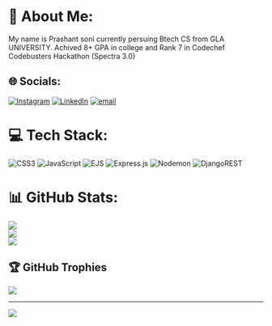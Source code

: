# 💫 About Me:
My name is Prashant soni currently persuing Btech CS from GLA UNIVERSITY. Achived 8+ GPA  in college and  Rank 7 in Codechef Codebusters Hackathon (Spectra 3.0)


## 🌐 Socials:
[![Instagram](https://img.shields.io/badge/Instagram-%23E4405F.svg?logo=Instagram&logoColor=white)](https://instagram.com/Peashant_soni_63) [![LinkedIn](https://img.shields.io/badge/LinkedIn-%230077B5.svg?logo=linkedin&logoColor=white)](https://linkedin.com/in/prashantsoni-coder) [![email](https://img.shields.io/badge/Email-D14836?logo=gmail&logoColor=white)](mailto:soniprashant562005@gmail.com) 

# 💻 Tech Stack:
![CSS3](https://img.shields.io/badge/css3-%231572B6.svg?style=for-the-badge&logo=css3&logoColor=white) ![JavaScript](https://img.shields.io/badge/javascript-%23323330.svg?style=for-the-badge&logo=javascript&logoColor=%23F7DF1E) ![EJS](https://img.shields.io/badge/ejs-%23B4CA65.svg?style=for-the-badge&logo=ejs&logoColor=black) ![Express.js](https://img.shields.io/badge/express.js-%23404d59.svg?style=for-the-badge&logo=express&logoColor=%2361DAFB) ![Nodemon](https://img.shields.io/badge/NODEMON-%23323330.svg?style=for-the-badge&logo=nodemon&logoColor=%BBDEAD) ![DjangoREST](https://img.shields.io/badge/DJANGO-REST-ff1709?style=for-the-badge&logo=django&logoColor=white&color=ff1709&labelColor=gray)
# 📊 GitHub Stats:
![](https://github-readme-stats.vercel.app/api?username=PrashantSoni-coder&theme=dark&hide_border=false&include_all_commits=false&count_private=false)<br/>
![](https://nirzak-streak-stats.vercel.app/?user=PrashantSoni-coder&theme=dark&hide_border=false)<br/>
![](https://github-readme-stats.vercel.app/api/top-langs/?username=PrashantSoni-coder&theme=dark&hide_border=false&include_all_commits=false&count_private=false&layout=compact)

## 🏆 GitHub Trophies
![](https://github-profile-trophy.vercel.app/?username=PrashantSoni-coder&theme=radical&no-frame=false&no-bg=true&margin-w=4)

---
[![](https://visitcount.itsvg.in/api?id=PrashantSoni-coder&icon=0&color=0)](https://visitcount.itsvg.in)

<!-- Proudly created with GPRM ( https://gprm.itsvg.in ) -->
